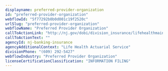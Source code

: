 ```yaml
---
displayname: preferred-provider-organization
id: "preferred-provider-organization"
webflowId: "5f77292b0b0d001c19f2520c"
urlSlug: "preferred-provider-organization"
webflowName: "Preferred Provider Organization"
callToActionLink: "http://nj.gov/dobi/division_insurance/lifehealthmain.html"
callToActionText: ""
agencyId: nj-banking-insurance
agencyAdditionalContext: "Life Health Actuarial Service"
divisionPhone: "(609) 292-5427"
webflowIndustry: "Preferred Provider Organization"
licenseCertificationClassification: "INFORMATION FILING"
---
```

